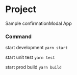 # Project

Sample confirmationModal App

### Command 
start development `yarn start`

start unit test `yarn test`

start prod build `yarn build`

